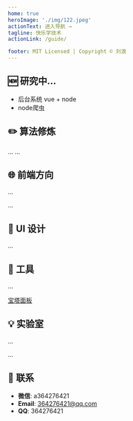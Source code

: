 ```yaml
---
home: true
heroImage: './img/122.jpeg'
actionText: 进入导航 →
tagline: 快乐学技术
actionLink: /guide/

footer: MIT Licensed | Copyright © 刘浪
---
```

## 🆕 研究中...

- 后台系统  vue + node 
- node爬虫

## ✏️ 算法修炼
...
...

## 🌐 前端方向
...

...

## 🎨 UI 设计
...
## 🔧 工具
...

[宝塔面板]()

## 💡 实验室
...

...

## 📮 联系

- **微信**: a364276421
- **Email**: 364276421@qq.com
- **QQ**: 364276421